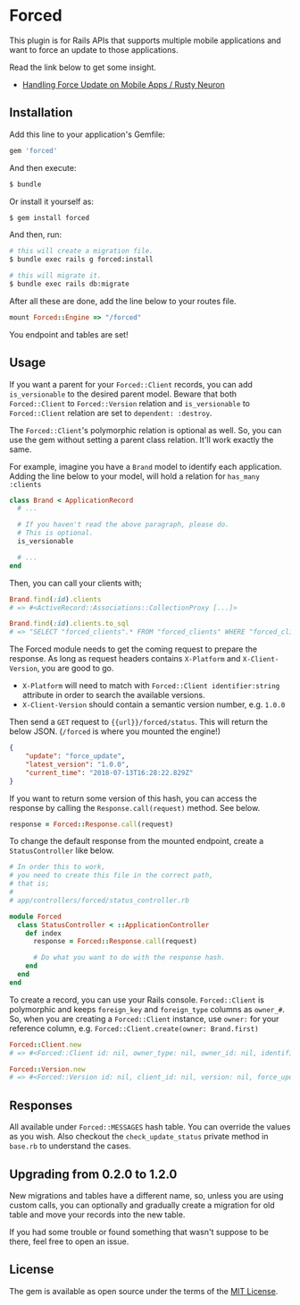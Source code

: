 # Forced

This plugin is for Rails APIs that supports multiple mobile applications and want to force an update to those applications.

Read the link below to get some insight.

* [Handling Force Update on Mobile Apps / Rusty Neuron](https://rustyneuron.net/2018/07/12/handling-force-update-on-mobile-apps/)

## Installation
Add this line to your application's Gemfile:

```ruby
gem 'forced'
```

And then execute:
```bash
$ bundle
```

Or install it yourself as:
```bash
$ gem install forced
```

And then, run:
```bash
# this will create a migration file.
$ bundle exec rails g forced:install

# this will migrate it.
$ bundle exec rails db:migrate
```

After all these are done, add the line below to your routes file.

```ruby
mount Forced::Engine => "/forced"
```

You endpoint and tables are set!

## Usage

If you want a parent for your `Forced::Client` records, you can add `is_versionable` to the desired parent model. Beware that both `Forced::Client` to `Forced::Version` relation and `is_versionable` to `Forced::Client` relation are set to `dependent: :destroy`.

The `Forced::Client`'s polymorphic relation is optional as well. So, you can use the gem without setting a parent class relation. It'll work exactly the same.

For example, imagine you have a `Brand` model to identify each application. Adding the line below to your model, will hold a relation for `has_many :clients`

```ruby
class Brand < ApplicationRecord
  # ...

  # If you haven't read the above paragraph, please do.
  # This is optional.
  is_versionable

  # ...
end
```

Then, you can call your clients with;

```ruby
Brand.find(:id).clients
# => #<ActiveRecord::Associations::CollectionProxy [...]>

Brand.find(:id).clients.to_sql
# => "SELECT "forced_clients".* FROM "forced_clients" WHERE "forced_clients"."owner_id" = :id AND "forced_clients"."owner_type" = 'Brand'"
```

The Forced module needs to get the coming request to prepare the response. As long as request headers contains `X-Platform` and `X-Client-Version`, you are good to go.

* `X-Platform` will need to match with `Forced::Client identifier:string` attribute in order to search the available versions.
* `X-Client-Version` should contain a semantic version number, e.g. `1.0.0`

Then send a `GET` request to `{{url}}/forced/status`. This will return the below JSON. (`/forced` is where you mounted the engine!)

```json
{
    "update": "force_update",
    "latest_version": "1.0.0",
    "current_time": "2018-07-13T16:28:22.829Z"
}
```

If you want to return some version of this hash, you can access the response by calling the `Response.call(request)` method. See below.

```ruby
response = Forced::Response.call(request)
```

To change the default response from the mounted endpoint, create a `StatusController` like below.

```ruby
# In order this to work,
# you need to create this file in the correct path,
# that is;
#
# app/controllers/forced/status_controller.rb

module Forced
  class StatusController < ::ApplicationController
    def index
      response = Forced::Response.call(request)

      # Do what you want to do with the response hash.
    end
  end
end
```

To create a record, you can use your Rails console. `Forced::Client` is polymorphic and keeps `foreign_key` and `foreign_type` columns as `owner_#`. So, when you are creating a `Forced::Client` instance, use `owner:` for your reference column, e.g. `Forced::Client.create(owner: Brand.first)`

```ruby
Forced::Client.new
# => #<Forced::Client id: nil, owner_type: nil, owner_id: nil, identifier: nil, deleted_at: nil, created_at: nil, updated_at: nil>

Forced::Version.new
# => #<Forced::Version id: nil, client_id: nil, version: nil, force_update: false, changelog: nil, deleted_at: nil, created_at: nil, updated_at: nil>
```

## Responses

All available under `Forced::MESSAGES` hash table. You can override the values as you wish. Also checkout the `check_update_status` private method in `base.rb` to understand the cases.

## Upgrading from 0.2.0 to 1.2.0

New migrations and tables have a different name, so, unless you are using custom calls, you can optionally and gradually create a migration for old table and move your records into the new table.

If you had some trouble or found something that wasn't suppose to be there, feel free to open an issue.

## License
The gem is available as open source under the terms of the [MIT License](https://opensource.org/licenses/MIT).
